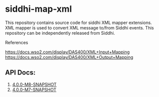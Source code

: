 # siddhi-map-xml

This repository contains source code for siddhi XML mapper extensions. XML mapper is used to convert XML message to/from Siddhi events. This repository can be independently released from Siddhi.

References

https://docs.wso2.com/display/DAS400/XML+Input+Mapping</br>
https://docs.wso2.com/display/DAS400/XML+Output+Mapping

## API Docs:

1. <a href="./api/4.0.0-M8-SNAPSHOT">4.0.0-M8-SNAPSHOT</a>
1. <a href="./api/4.0.0-M7-SNAPSHOT">4.0.0-M7-SNAPSHOT</a>
